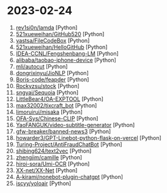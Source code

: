 # 2023-02-24

1. [rev1si0n/lamda](https://github.com/rev1si0n/lamda "⚡️ Android reverse engineering & automation framework | 史上最强安卓抓包/逆向/HOOK & 云手机/远程桌面/自动化辅助框架，你的工作从未如此简单快捷。") [Python]
2. [521xueweihan/GitHub520](https://github.com/521xueweihan/GitHub520 "😘 让你“爱”上 GitHub，解决访问时图裂、加载慢的问题。（无需安装）") [Python]
3. [vastsa/FileCodeBox](https://github.com/vastsa/FileCodeBox "文件快递柜-匿名口令分享文本，文件，像拿快递一样取文件（File Express Cabinet - Anonymous Passcode Sharing Text, Files, Like Taking Express Delivery for Files）") [Python]
4. [521xueweihan/HelloGitHub](https://github.com/521xueweihan/HelloGitHub "分享 GitHub 上有趣、入门级的开源项目。Share interesting, entry-level open source projects on GitHub.") [Python]
5. [IDEA-CCNL/Fengshenbang-LM](https://github.com/IDEA-CCNL/Fengshenbang-LM "Fengshenbang-LM(封神榜大模型)是IDEA研究院认知计算与自然语言研究中心主导的大模型开源体系，成为中文AIGC和认知智能的基础设施。") [Python]
6. [alibaba/taobao-iphone-device](https://github.com/alibaba/taobao-iphone-device "tidevice can be used to communicate with iPhone device") [Python]
7. [mli/autocut](https://github.com/mli/autocut "用文本编辑器剪视频") [Python]
8. [dongrixinyu/JioNLP](https://github.com/dongrixinyu/JioNLP "中文 NLP 预处理、解析工具包，准确、高效、易用 A Chinese NLP Preprocessing & Parsing Package www.jionlp.com") [Python]
9. [Boris-code/feapder](https://github.com/Boris-code/feapder "🚀🚀🚀feapder is an easy to use, powerful crawler framework | feapder是一款上手简单，功能强大的Python爬虫框架。内置AirSpider、Spider、TaskSpider、BatchSpider四种爬虫解决不同场景的需求。且支持断点续爬、监控报警、浏览器渲染、海量数据去重等功能。更有功能强大的爬虫管理系统feaplat为其提供方便的部署及调度") [Python]
10. [Rockyzsu/stock](https://github.com/Rockyzsu/stock "30天掌握量化交易 (持续更新)") [Python]
11. [sngyai/Sequoia](https://github.com/sngyai/Sequoia "A股自动选股程序，实现了海龟交易法则、缠中说禅牛市买点，以及其他若干种技术形态") [Python]
12. [LittleBear4/OA-EXPTOOL](https://github.com/LittleBear4/OA-EXPTOOL "OA综合利用工具，集合将近20款OA漏洞批量扫描") [Python]
13. [max32002/tixcraft_bot](https://github.com/max32002/tixcraft_bot "Max搶票機器人(maxbot) help you quickly buy your tickets") [Python]
14. [limoruirui/misaka](https://github.com/limoruirui/misaka "开源的一些乱七八糟的东西") [Python]
15. [OFA-Sys/Chinese-CLIP](https://github.com/OFA-Sys/Chinese-CLIP "Chinese version of CLIP which achieves Chinese cross-modal retrieval and representation generation.") [Python]
16. [YaoFANGUK/video-subtitle-generator](https://github.com/YaoFANGUK/video-subtitle-generator "视频音频转字幕，生成srt文件。无需申请第三方API，本地实现音频转文本。基于Transformer的视频字幕生成框架。A tool for generating subtitle from videos and generating srt files.") [Python]
17. [gfw-breaker/banned-news3](https://github.com/gfw-breaker/banned-news3 "禁闻聚合") [Python]
18. [howarder3/GPT-Linebot-python-flask-on-vercel](https://github.com/howarder3/GPT-Linebot-python-flask-on-vercel "GPT-Linebot using python flask for vercel") [Python]
19. [Turing-Project/AntiFraudChatBot](https://github.com/Turing-Project/AntiFraudChatBot "A simple prompt-chatting AI based on wechaty and fintuned NLP model") [Python]
20. [shibing624/text2vec](https://github.com/shibing624/text2vec "text2vec, text to vector. 文本向量表征工具，把文本转化为向量矩阵，实现了Word2Vec、RankBM25、Sentence-BERT、CoSENT等文本表征、文本相似度计算模型，开箱即用。") [Python]
21. [zhengjim/camille](https://github.com/zhengjim/camille "基于Frida的Android App隐私合规检测辅助工具") [Python]
22. [hiroi-sora/Umi-OCR](https://github.com/hiroi-sora/Umi-OCR "OCR图片转文字识别软件，完全离线。截屏/批量导入图片，支持多国语言、合并段落、竖排文字。可排除水印区域，提取干净的文本。基于 PaddleOCR 。") [Python]
23. [XX-net/XX-Net](https://github.com/XX-net/XX-Net "A proxy tool to bypass GFW.") [Python]
24. [A-kirami/nonebot-plugin-chatgpt](https://github.com/A-kirami/nonebot-plugin-chatgpt "") [Python]
25. [iscyy/yoloair](https://github.com/iscyy/yoloair "🔥🔥🔥YOLOv5, YOLOv6, YOLOv7, YOLOv8, PPYOLOE, YOLOX, YOLOR, YOLOv4, YOLOv3, Transformer, Attention, TOOD and Improved-YOLOv5-YOLOv7... Support to improve backbone, neck, head, loss, IoU, NMS and other modules🚀") [Python]
